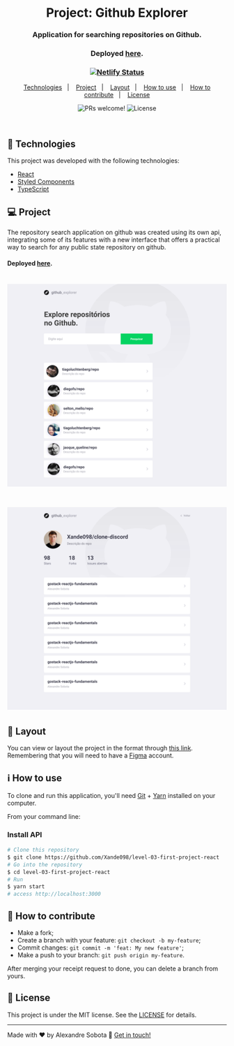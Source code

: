<h1 align="center">
    Project: Github Explorer
    <h3 align="center">Application for searching repositories on Github.</h3>
    <h3 align="center">Deployed <a href="https://github-explorer098.netlify.app/">here</a>.</h3>
</h1>

<h3 align="center">
  <a href="https://app.netlify.com/sites/github-explorer098/deploys"><img src = "https://api.netlify.com/api/v1/badges/db9a6932-8e17-4137-8ac7-51abfaad0b12/deploy-status" alt ="Netlify Status" /></a>
</h3>

<p align="center">
  <a href="#-technologies">Technologies</a>&nbsp;&nbsp;&nbsp;|&nbsp;&nbsp;&nbsp;
  <a href="#-project">Project</a>&nbsp;&nbsp;&nbsp;|&nbsp;&nbsp;&nbsp;
  <a href="#-layout">Layout</a>&nbsp;&nbsp;&nbsp;|&nbsp;&nbsp;&nbsp;
  <a href="#information_source-how-to-use">How to use</a>&nbsp;&nbsp;&nbsp;|&nbsp;&nbsp;&nbsp;
  <a href="#-how-to-contribute">How to contribute</a>&nbsp;&nbsp;&nbsp;|&nbsp;&nbsp;&nbsp;
  <a href="#memo-license">License</a>
</p>

<p align="center">
 <img src="https://img.shields.io/static/v1?label=PRs&message=welcome&color=7159c1&labelColor=000000" alt="PRs welcome!" />

  <img alt="License" src="https://img.shields.io/static/v1?label=license&message=MIT&color=7159c1&labelColor=000000" />
</p>

<br>

## 🚀 Technologies

This project was developed with the following technologies:

- [React](https://reactjs.org)
- [Styled Components](https://github.com/styled-components/vscode-styled-components)
- [TypeScript](https://www.typescriptlang.org/)

## 💻 Project

The repository search application on github was created using its own api, integrating some of its features with a new interface that offers a practical way to search for any public state repository on github.
<h4>Deployed <a href="https://github-explorer098.netlify.app/">here</a>.</h4>

<h1 align="center">
    <img alt="github-explorer-home" title="Github-Explorer-Home" src="src/assets/github-explorer-home.svg" width="620px" />
</h1>

<h1 align="center">
    <img alt="github-explorer-user" title="Github-Explorer-User" src="src/assets/github-explorer-user.svg" width="620px" />
</h1>

## 🔖 Layout

You can view or layout the project in the format through [this link](https://www.figma.com/file/WwcRXamq4aQ6zg1V2YTxFo/My-Github-Explorer?node-id=0%3A1). Remembering that you will need to have a [Figma](http://figma.com/) account.

## :information_source: How to use

To clone and run this application, you'll need [Git](https://git-scm.com) + [Yarn](https://classic.yarnpkg.com/en/docs/install/#windows-stable) installed on your computer.

From your command line:

### Install API
```bash
# Clone this repository
$ git clone https://github.com/Xande098/level-03-first-project-react
# Go into the repository
$ cd level-03-first-project-react
# Run
$ yarn start
# access http://localhost:3000
```

## 🤔 How to contribute

-  Make a fork;
-  Create a branch with your feature: `git checkout -b my-feature`;
-  Commit changes: `git commit -m 'feat: My new feature'`;
-  Make a push to your branch: `git push origin my-feature`.

After merging your receipt request to done, you can delete a branch from yours.

## :memo: License

This project is under the MIT license. See the [LICENSE](LICENSE.md) for details.

---

Made with ♥ by Alexandre Sobota :wave: [Get in touch!](https://www.linkedin.com/in/alexandre-sobota-95839ba2)
